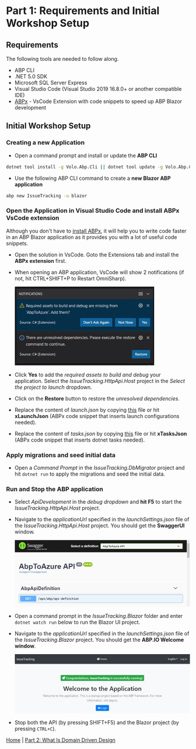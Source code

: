 # Part 1: Requirements and Initial Workshop Setup

## Requirements

The following tools are needed to follow along.

- ABP CLI
- .NET 5.0 SDK
- Microsoft SQL Server Express
- Visual Studio Code (Visual Studio 2019 16.8.0+ or another compatible IDE)
- [ABPx](https://marketplace.visualstudio.com/items?itemName=BartVanHoey.abpx) - VsCode Extension with code snippets to speed up ABP Blazor development

## Initial Workshop Setup

### Creating a new Application

- Open a command prompt and install or update the **ABP CLI**

```bash
dotnet tool install -g Volo.Abp.Cli || dotnet tool update -g Volo.Abp.Cli
```

- Use the following ABP CLI command to create a **new Blazor ABP application**

```bash
abp new IssueTracking -u blazor
```

### Open the Application in Visual Studio Code and install ABPx VsCode extension

Although you don't have to [install ABPx](https://marketplace.visualstudio.com/items?itemName=BartVanHoey.abpx), it will help you to write code faster in an ABP Blazor application as it provides you with a lot of useful code snippets.

- Open the solution in VsCode. Goto the Extensions tab and install the **ABPx extension** first.
  
- When opening an ABP application, VsCode will show 2 notifications (if not, hit CTRL+SHIFT+P to Restart OmniSharp).

    ![Unresolved dependencies and Required assets](docs/part1/../../images/UnResolvedDependenciesAndRequiredAssets.jpg)

- Click **Yes** to add the *required assets to build and debug* your application. Select the *IssueTracking.HttpApi.Host* project in the *Select the project to launch* dropdown.

- Click on the **Restore** button to restore the *unresolved dependencies*.

- Replace the content of *launch.json* by copying [this](https://raw.githubusercontent.com/bartvanhoey/WorkshopDDD/main/.vscode/launch.json) file or hit **xLaunchJson** (ABPx code snippet that inserts launch configurations needed).

- Replace the content of *tasks.json* by copying [this](https://raw.githubusercontent.com/bartvanhoey/WorkshopDDD/main/.vscode/tasks.json) file or hit **xTasksJson** (ABPx code snippet that inserts dotnet tasks needed).

### Apply migrations and seed initial data

- Open a *Command Prompt* in the *IssueTracking.DbMigrator* project and hit `dotnet run` to apply the migrations and seed the initial data.
  
### Run and Stop the ABP application

- Select *ApiDevelopment* in the *debug dropdown* and **hit F5** to start the *IssueTracking.HttpApi.Host* project.
- Navigate to the *applicationUrl* specified in the *launchSettings.json* file of the *IssueTracking.HttpApi.Host* project. You should get the **SwaggerUI** window.

    ![SwaggerUI window](images/SwaggerUI.jpg)

- Open a command prompt in the *IssueTracking.Blazor* folder and enter `dotnet watch run` below to run the Blazor UI project.
- Navigate to the *applicationUrl* specified in the *launchSettings.json* file of the *IssueTracking.Blazor* project. You should get the **ABP.IO Welcome window**.

    ![Abp Welcome window](images/AbpIoWelcomeWindow.jpg)

- Stop both the API (by pressing SHIFT+F5) and the Blazor project (by pressing `CTRL+C`).

[Home](../../README.md) | [Part 2: What Is Domain Driven Design](../part2/part2-What-Is-Domain-Driven-Design.md)
